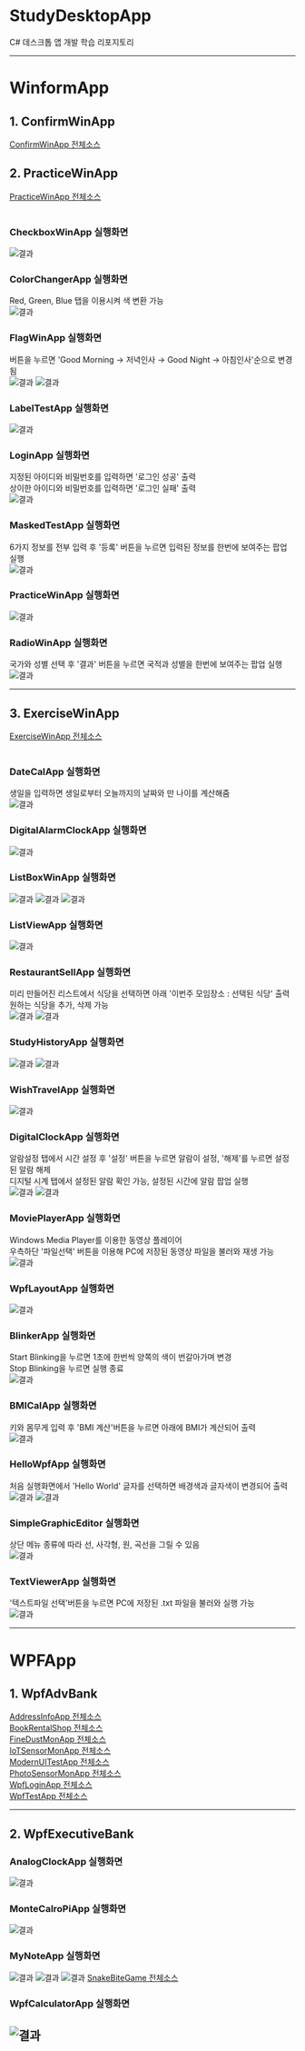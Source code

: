 # StudyDesktopApp
C# 데스크톱 앱 개발 학습 리포지토리

-------------------------------------
# WinformApp
## 1. ConfirmWinApp
[ConfirmWinApp 전체소스](https://github.com/taekyom/StudyDesktopApp/tree/main/WinformApp/ConfirmWinApp)

## 2. PracticeWinApp
[PracticeWinApp 전체소스](https://github.com/taekyom/StudyDesktopApp/tree/main/WinformApp/PracticeWinApp)</br></br>

### CheckboxWinApp 실행화면</br>
![결과](https://github.com/taekyom/StudyDesktopApp/blob/main/WinformApp/ref_images/checkboxwinapp.JPG "실행화면")</br>

### ColorChangerApp 실행화면</br>
Red, Green, Blue 탭을 이용시켜 색 변환 가능</br>
![결과](https://github.com/taekyom/StudyDesktopApp/blob/main/WinformApp/ref_images/colorchangerapp.JPG "실행화면")</br>

### FlagWinApp 실행화면</br>
버튼을 누르면 'Good Morning → 저녁인사 → Good Night → 아침인사'순으로 변경됨</br>
![결과](https://github.com/taekyom/StudyDesktopApp/blob/main/WinformApp/ref_images/flagwinapp1.JPG "실행화면1")
![결과](https://github.com/taekyom/StudyDesktopApp/blob/main/WinformApp/ref_images/flagwinapp2.JPG "실행화면2")</br>

### LabelTestApp 실행화면</br>
![결과](https://github.com/taekyom/StudyDesktopApp/blob/main/WinformApp/ref_images/labletestapp.JPG "실행화면")</br>

### LoginApp 실행화면</br>
지정된 아이디와 비밀번호를 입력하면 '로그인 성공' 출력</br>
상이한 아이디와 비밀번호를 입력하면 '로그인 실패' 출력</br>
![결과](https://github.com/taekyom/StudyDesktopApp/blob/main/WinformApp/ref_images/loginapp.JPG "실행화면")</br>

### MaskedTestApp 실행화면</br>
6가지 정보를 전부 입력 후 '등록' 버튼을 누르면 입력된 정보를 한번에 보여주는 팝업 실행</br>
![결과](https://github.com/taekyom/StudyDesktopApp/blob/main/WinformApp/ref_images/maskedtestapp.JPG "실행화면")</br>

### PracticeWinApp 실행화면</br>
![결과](https://github.com/taekyom/StudyDesktopApp/blob/main/WinformApp/ref_images/practicewinapp.JPG "실행화면")</br>

### RadioWinApp 실행화면</br>
국가와 성별 선택 후 '결과' 버튼을 누르면 국적과 성별을 한번에 보여주는 팝업 실행</br>
![결과](https://github.com/taekyom/StudyDesktopApp/blob/main/WinformApp/ref_images/radiowinapp.JPG "실행화면")</br> 

-------------------------------------
## 3. ExerciseWinApp
[ExerciseWinApp 전체소스](https://github.com/taekyom/StudyDesktopApp/tree/main/WinformApp/ExerciseWinApp)</br></br>

### DateCalApp 실행화면</br>
생일을 입력하면 생일로부터 오늘까지의 날짜와 만 나이를 계산해줌</br>
![결과](https://github.com/taekyom/StudyDesktopApp/blob/main/WinformApp/ref_images/datecalapp.JPG "실행화면")</br>

### DigitalAlarmClockApp 실행화면</br>
![결과](https://github.com/taekyom/StudyDesktopApp/blob/main/WinformApp/ref_images/digitalclockapp.JPG "실행화면")</br>

### ListBoxWinApp 실행화면</br>
![결과](https://github.com/taekyom/StudyDesktopApp/blob/main/WinformApp/ref_images/listboxapp1.JPG "실행화면1")
![결과](https://github.com/taekyom/StudyDesktopApp/blob/main/WinformApp/ref_images/listboxapp2.JPG "실행화면2")
![결과](https://github.com/taekyom/StudyDesktopApp/blob/main/WinformApp/ref_images/listboxapp3.JPG "실행화면3")</br>

### ListViewApp 실행화면</br>
![결과](https://github.com/taekyom/StudyDesktopApp/blob/main/WinformApp/ref_images/listviewapp.JPG "실행화면")</br>

### RestaurantSellApp 실행화면</br>
미리 만들어진 리스트에서 식당을 선택하면 아래 '이번주 모임장소 : 선택된 식당' 출력</br>
원하는 식당을 추가, 삭제 가능</br>
![결과](https://github.com/taekyom/StudyDesktopApp/blob/main/WinformApp/ref_images/restaurantsellapp1.JPG "실행화면1")
![결과](https://github.com/taekyom/StudyDesktopApp/blob/main/WinformApp/ref_images/restaurantsellapp2.JPG "실행화면2")</br>

### StudyHistoryApp 실행화면</br>
![결과](https://github.com/taekyom/StudyDesktopApp/blob/main/WinformApp/ref_images/studyhistoyapp1.JPG "실행화면1")
![결과](https://github.com/taekyom/StudyDesktopApp/blob/main/WinformApp/ref_images/studyhistoyapp2.JPG "실행화면2")</br>

### WishTravelApp 실행화면</br>
![결과](https://github.com/taekyom/StudyDesktopApp/blob/main/WinformApp/ref_images/wishtravelapp.JPG "실행화면")</br>

### DigitalClockApp 실행화면</br>
알람설정 탭에서 시간 설정 후 '설정' 버튼을 누르면 알람이 설정, '해제'를 누르면 설정된 알람 해제</br>
디지털 시계 탭에서 설정된 알람 확인 가능, 설정된 시간에 알람 팝업 실행</br>
![결과](https://github.com/taekyom/StudyDesktopApp/blob/main/WinformApp/ref_images/digitalalarmclockapp1.JPG "실행화면1")
![결과](https://github.com/taekyom/StudyDesktopApp/blob/main/WinformApp/ref_images/digitalalarmclockapp2.JPG "실행화면2")</br>

### MoviePlayerApp 실행화면</br>
Windows Media Player를 이용한 동영상 플레이어</br>
우측하단 '파일선택' 버튼을 이용해 PC에 저장된 동영상 파일을 불러와 재생 가능</br>
![결과](https://github.com/taekyom/StudyDesktopApp/blob/main/WinformApp/ref_images/movieplayerapp.JPG "실행화면")</br>

### WpfLayoutApp 실행화면</br>
![결과](https://github.com/taekyom/StudyDesktopApp/blob/main/WinformApp/ref_images/wpflayoutapp.JPG "실행화면")</br>

### BlinkerApp 실행화면</br>
Start Blinking을 누르면 1초에 한번씩 양쪽의 색이 번갈아가며 변경</br>
Stop Blinking을 누르면 실행 종료</br>
![결과](https://github.com/taekyom/StudyDesktopApp/blob/main/WinformApp/ref_images/blinkerapp.JPG "실행화면")</br>

### BMICalApp 실행화면</br>
키와 몸무게 입력 후 'BMI 계산'버튼을 누르면 아래에 BMI가 계산되어 출력</br>
![결과](https://github.com/taekyom/StudyDesktopApp/blob/main/WinformApp/ref_images/bmicalapp.JPG "실행화면")</br>

### HelloWpfApp 실행화면</br>
처음 실행화면에서 'Hello World' 글자를 선택하면 배경색과 글자색이 변경되어 출력</br>
![결과](https://github.com/taekyom/StudyDesktopApp/blob/main/WinformApp/ref_images/hellowpfapp1.JPG "실행화면1")
![결과](https://github.com/taekyom/StudyDesktopApp/blob/main/WinformApp/ref_images/hellowpfapp2.JPG "실행화면1")</br>

### SimpleGraphicEditor 실행화면</br>
상단 메뉴 종류에 따라 선, 사각형, 원, 곡선을 그릴 수 있음</br>
![결과](https://github.com/taekyom/StudyDesktopApp/blob/main/WinformApp/ref_images/simplegraphiceditor.JPG "실행화면")</br>

### TextViewerApp 실행화면</br>
'텍스트파일 선택'버튼을 누르면 PC에 저장된 .txt 파일을 불러와 실행 가능</br>
![결과](https://github.com/taekyom/StudyDesktopApp/blob/main/WinformApp/ref_images/textviewerapp.JPG "실행화면")</br>

-------------------------------------
# WPFApp
## 1. WpfAdvBank
[AddressInfoApp 전체소스](https://github.com/taekyom/StudyDesktopApp/tree/main/WPFApp/WpfAdvBank/AddressInfoApp)<br/>
[BookRentalShop 전체소스](https://github.com/taekyom/StudyDesktopApp/tree/main/WPFApp/WpfAdvBank/BookRentalShop)<br/>
[FineDustMonApp 전체소스](https://github.com/taekyom/StudyDesktopApp/tree/main/WPFApp/WpfAdvBank/FineDustMonApp)<br/>
[IoTSensorMonApp 전체소스](https://github.com/taekyom/StudyDesktopApp/tree/main/WPFApp/WpfAdvBank/IoTSensorMonApp)<br/>
[ModernUITestApp 전체소스](https://github.com/taekyom/StudyDesktopApp/tree/main/WPFApp/WpfAdvBank/ModernUITestApp)<br/>
[PhotoSensorMonApp 전체소스](https://github.com/taekyom/StudyDesktopApp/tree/main/WPFApp/WpfAdvBank/PhotoSensorMonApp)<br/>
[WpfLoginApp 전체소스](https://github.com/taekyom/StudyDesktopApp/tree/main/WPFApp/WpfAdvBank/WpfLoginApp)<br/>
[WpfTestApp 전체소스](https://github.com/taekyom/StudyDesktopApp/tree/main/WPFApp/WpfAdvBank/WpfTestApp)<br/>

-------------------------------------
## 2. WpfExecutiveBank
### AnalogClockApp 실행화면</br>
![결과](https://github.com/taekyom/StudyDesktopApp/blob/main/WinformApp/ref_images/analogclockapp.JPG "실행화면")</br>

### MonteCalroPiApp 실행화면</br>
![결과](https://github.com/taekyom/StudyDesktopApp/blob/main/WinformApp/ref_images/montecalropiapp.JPG "실행화면")</br>

### MyNoteApp 실행화면</br>
![결과](https://github.com/taekyom/StudyDesktopApp/blob/main/WinformApp/ref_images/mynotepadapp.JPG "실행화면1")
![결과](https://github.com/taekyom/StudyDesktopApp/blob/main/WinformApp/ref_images/mynotepadapp2.JPG "실행화면2")
![결과](https://github.com/taekyom/StudyDesktopApp/blob/main/WinformApp/ref_images/mynotepadapp3.JPG "실행화면3")
[SnakeBiteGame 전체소스](https://github.com/taekyom/StudyDesktopApp/tree/main/WPFApp/WpfExecutiveBank/SnakeBiteGame)<br/>

### WpfCalculatorApp 실행화면</br>
![결과](https://github.com/taekyom/StudyDesktopApp/blob/main/WinformApp/ref_images/wpfcalculatorapp.JPG "실행화면")
-------------------------------------


